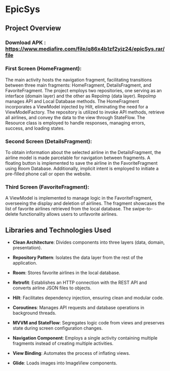# EpicSys

## Project Overview

### Download APK : https://www.mediafire.com/file/q86x4b1zf2yjz24/epicSys.rar/file

### First Screen (HomeFragment):

The main activity hosts the navigation fragment, facilitating transitions between three main fragments: HomeFragment, DetailsFragment, and FavoriteFragment. The project employs two repositories, one serving as an interface (domain layer) and the other as RepoImp (data layer). RepoImp manages API and Local Database methods. The HomeFragment incorporates a ViewModel injected by Hilt, eliminating the need for a ViewModelFactory. The repository is utilized to invoke API methods, retrieve all airlines, and convey the data to the view through StateFlow. The Resource class is employed to handle responses, managing errors, success, and loading states.

### Second Screen (DetailsFragment):

To obtain information about the selected airline in the DetailsFragment, the airline model is made parcelable for navigation between fragments. A floating button is implemented to save the airline in the FavoriteFragment using Room Database. Additionally, implicit intent is employed to initiate a pre-filled phone call or open the website.

### Third Screen (FavoriteFragment):

A ViewModel is implemented to manage logic in the FavoriteFragment, overseeing the display and deletion of airlines. The fragment showcases the list of favorite airlines retrieved from the local database. The swipe-to-delete functionality allows users to unfavorite airlines.

## Libraries and Technologies Used

- **Clean Architecture**: Divides components into three layers (data, domain, presentation).
  
- **Repository Pattern**: Isolates the data layer from the rest of the application.

- **Room**: Stores favorite airlines in the local database.

- **Retrofit**: Establishes an HTTP connection with the REST API and converts airline JSON files to objects.

- **Hilt**: Facilitates dependency injection, ensuring clean and modular code.

- **Coroutines**: Manages API requests and database operations in background threads.

- **MVVM and StateFlow**: Segregates logic code from views and preserves state during screen configuration changes.

- **Navigation Component**: Employs a single activity containing multiple fragments instead of creating multiple activities.

- **View Binding**: Automates the process of inflating views.

- **Glide**: Loads images into ImageView components.
